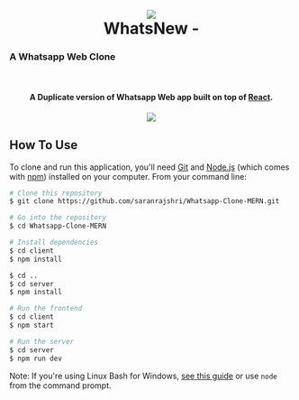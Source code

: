 <h1 align="center">
  <br>
  <img src="https://images.news18.com/ibnlive/uploads/2019/10/WhatsApp.jpg?impolicy=website&width=534&height=356"/>
  <br>
  WhatsNew - <h3>A Whatsapp Web Clone</h3>
  <br>
</h1>

<h4 align="center">A Duplicate version of Whatsapp Web app built on top of <a href="http://reactjs.org" target="_blank">React</a>.</h4>

<div align="center">
<img src="https://i.ibb.co/nMr0gnF/ezgif-com-video-to-gif-2.gif" />
</div>


## How To Use

To clone and run this application, you'll need [Git](https://git-scm.com) and [Node.js](https://nodejs.org/en/download/) (which comes with [npm](http://npmjs.com)) installed on your computer. From your command line:

```bash
# Clone this repository
$ git clone https://github.com/saranrajshri/Whatsapp-Clone-MERN.git

# Go into the repository
$ cd Whatsapp-Clone-MERN

# Install dependencies
$ cd client
$ npm install

$ cd ..
$ cd server
$ npm install

# Run the frontend
$ cd client
$ npm start

# Run the server
$ cd server
$ npm run dev
```

Note: If you're using Linux Bash for Windows, [see this guide](https://www.howtogeek.com/261575/how-to-run-graphical-linux-desktop-applications-from-windows-10s-bash-shell/) or use `node` from the command prompt.

